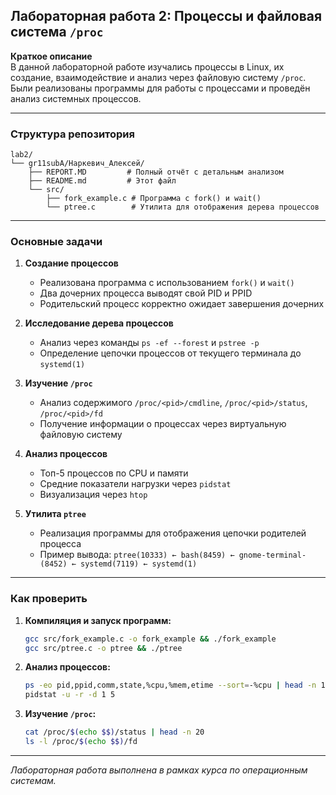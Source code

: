 ## Лабораторная работа 2: Процессы и файловая система `/proc`

**Краткое описание**  
В данной лабораторной работе изучались процессы в Linux, их создание, взаимодействие и анализ через файловую систему `/proc`. Были реализованы программы для работы с процессами и проведён анализ системных процессов.

---

### Структура репозитория
```
lab2/
└── gr11subA/Наркевич_Алексей/
    ├── REPORT.MD         # Полный отчёт с детальным анализом
    ├── README.md         # Этот файл
    └── src/
        ├── fork_example.c # Программа с fork() и wait()
        └── ptree.c        # Утилита для отображения дерева процессов
```

---

### Основные задачи

1. **Создание процессов**
   - Реализована программа с использованием `fork()` и `wait()`
   - Два дочерних процесса выводят свой PID и PPID
   - Родительский процесс корректно ожидает завершения дочерних

2. **Исследование дерева процессов**
   - Анализ через команды `ps -ef --forest` и `pstree -p`
   - Определение цепочки процессов от текущего терминала до `systemd(1)`

3. **Изучение `/proc`**
   - Анализ содержимого `/proc/<pid>/cmdline`, `/proc/<pid>/status`, `/proc/<pid>/fd`
   - Получение информации о процессах через виртуальную файловую систему

4. **Анализ процессов**
   - Топ-5 процессов по CPU и памяти
   - Средние показатели нагрузки через `pidstat`
   - Визуализация через `htop`

5. **Утилита `ptree`**
   - Реализация программы для отображения цепочки родителей процесса
   - Пример вывода: `ptree(10333) ← bash(8459) ← gnome-terminal-(8452) ← systemd(7119) ← systemd(1)`

---

### Как проверить

1. **Компиляция и запуск программ:**
   ```bash
   gcc src/fork_example.c -o fork_example && ./fork_example
   gcc src/ptree.c -o ptree && ./ptree
   ```

2. **Анализ процессов:**
   ```bash
   ps -eo pid,ppid,comm,state,%cpu,%mem,etime --sort=-%cpu | head -n 15
   pidstat -u -r -d 1 5
   ```

3. **Изучение `/proc`:**
   ```bash
   cat /proc/$(echo $$)/status | head -n 20
   ls -l /proc/$(echo $$)/fd
   ```

---
*Лабораторная работа выполнена в рамках курса по операционным системам.*
<!-- This is a placeholder comment for the main branch -->

